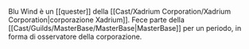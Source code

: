 Blu Wind è un [[quester]] della [[Cast/Xadrium Corporation/Xadrium Corporation|corporazione Xadrium]]. Fece parte della [[Cast/Guilds/MasterBase/MasterBase|MasterBase]] per un periodo, in forma di osservatore della corporazione.